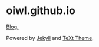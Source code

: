 # oiwl.github.io

[Blog.](https://oiwl.github.io)

Powered by [Jekyll](http://jekyllrb.com/) and [TeXt Theme](https://github.com/kitian616/jekyll-TeXt-theme).
